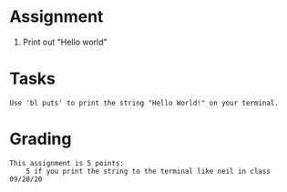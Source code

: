 # Assignment

1. Print out "Hello world"

# Tasks 
    Use 'bl puts' to print the string "Hello World!" on your terminal.

# Grading    
    
    This assignment is 5 points:
        5 if you print the string to the terminal like neil in class 09/28/20
